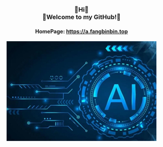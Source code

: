 <h3 align="center">🌈Hi🌈<br>🎉Welcome to my GitHub!🎉</h3>

<h4 align="center">HomePage: <a href='https://a.fangbinbin.top'>https://a.fangbinbin.top</a></h4>

<p align="center">
    <img src="https://github.com/Cool-breeze-bin/cool-breeze-bin/blob/main/ai.jpg" alt="React Forget" width='400px'/>
</p>

<!--
![](https://github.com/Cool-breeze-bin/cool-breeze-bin/blob/main/ai.jpg)
**Cool-breeze-bin/cool-breeze-bin** is a ✨ _special_ ✨ repository because its `README.md` (this file) appears on your GitHub profile.

Here are some ideas to get you started:

- 🔭 I’m currently working on ...
- 🌱 I’m currently learning ...
- 👯 I’m looking to collaborate on ...
- 🤔 I’m looking for help with ...
- 💬 Ask me about ...
- 📫 How to reach me: ...
- 😄 Pronouns: ...
- ⚡ Fun fact: ...
-->
